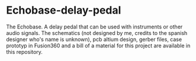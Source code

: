 # Echobase-delay-pedal
The Echobase. A delay pedal that can be used with instruments or other audio signals. The schematics (not designed by me, credits to the spanish designer who's name is unknown), pcb altium design, gerber files, case prototyp in Fusion360 and a bill of a material for this project are available in this repository.
